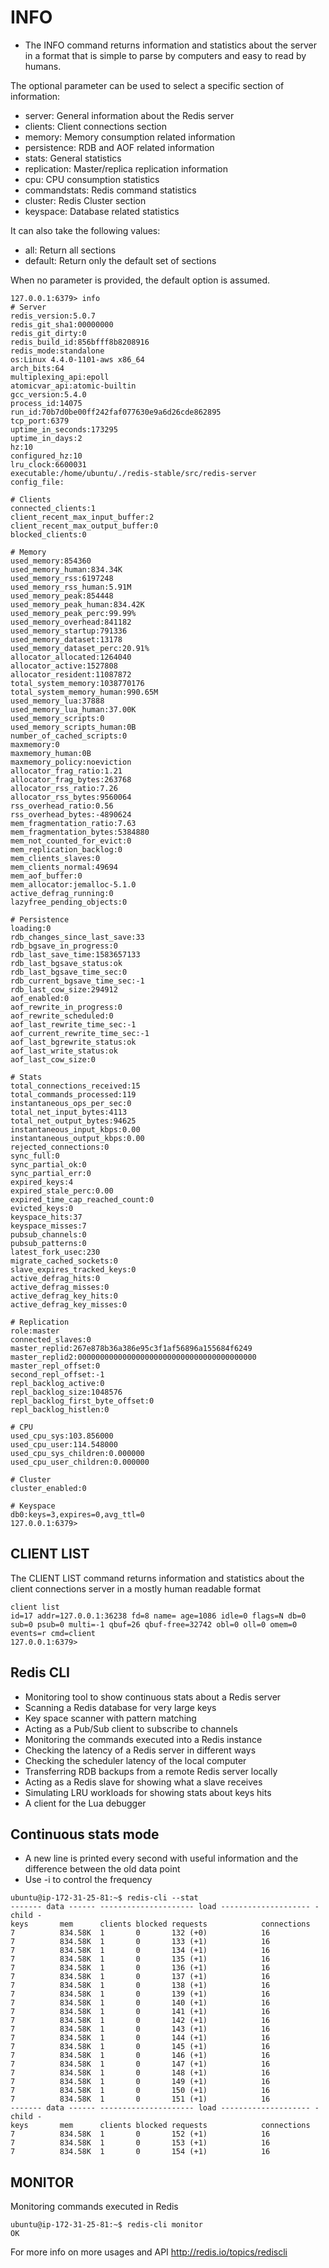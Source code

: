 # INFO

- The INFO command returns information and statistics about the server in a format that is simple to parse by computers and easy to read by humans.


The optional parameter can be used to select a specific section of information:
- server: General information about the Redis server
- clients: Client connections section
- memory: Memory consumption related information
- persistence: RDB and AOF related information
- stats: General statistics
- replication: Master/replica replication information
- cpu: CPU consumption statistics
- commandstats: Redis command statistics
- cluster: Redis Cluster section
- keyspace: Database related statistics

It can also take the following values:
- all: Return all sections
- default: Return only the default set of sections

When no parameter is provided, the default option is assumed.

```
127.0.0.1:6379> info
# Server
redis_version:5.0.7
redis_git_sha1:00000000
redis_git_dirty:0
redis_build_id:856bfff8b8208916
redis_mode:standalone
os:Linux 4.4.0-1101-aws x86_64
arch_bits:64
multiplexing_api:epoll
atomicvar_api:atomic-builtin
gcc_version:5.4.0
process_id:14075
run_id:70b7d0be00ff242faf077630e9a6d26cde862895
tcp_port:6379
uptime_in_seconds:173295
uptime_in_days:2
hz:10
configured_hz:10
lru_clock:6600031
executable:/home/ubuntu/./redis-stable/src/redis-server
config_file:

# Clients
connected_clients:1
client_recent_max_input_buffer:2
client_recent_max_output_buffer:0
blocked_clients:0

# Memory
used_memory:854360
used_memory_human:834.34K
used_memory_rss:6197248
used_memory_rss_human:5.91M
used_memory_peak:854448
used_memory_peak_human:834.42K
used_memory_peak_perc:99.99%
used_memory_overhead:841182
used_memory_startup:791336
used_memory_dataset:13178
used_memory_dataset_perc:20.91%
allocator_allocated:1264040
allocator_active:1527808
allocator_resident:11087872
total_system_memory:1038770176
total_system_memory_human:990.65M
used_memory_lua:37888
used_memory_lua_human:37.00K
used_memory_scripts:0
used_memory_scripts_human:0B
number_of_cached_scripts:0
maxmemory:0
maxmemory_human:0B
maxmemory_policy:noeviction
allocator_frag_ratio:1.21
allocator_frag_bytes:263768
allocator_rss_ratio:7.26
allocator_rss_bytes:9560064
rss_overhead_ratio:0.56
rss_overhead_bytes:-4890624
mem_fragmentation_ratio:7.63
mem_fragmentation_bytes:5384880
mem_not_counted_for_evict:0
mem_replication_backlog:0
mem_clients_slaves:0
mem_clients_normal:49694
mem_aof_buffer:0
mem_allocator:jemalloc-5.1.0
active_defrag_running:0
lazyfree_pending_objects:0

# Persistence
loading:0
rdb_changes_since_last_save:33
rdb_bgsave_in_progress:0
rdb_last_save_time:1583657133
rdb_last_bgsave_status:ok
rdb_last_bgsave_time_sec:0
rdb_current_bgsave_time_sec:-1
rdb_last_cow_size:294912
aof_enabled:0
aof_rewrite_in_progress:0
aof_rewrite_scheduled:0
aof_last_rewrite_time_sec:-1
aof_current_rewrite_time_sec:-1
aof_last_bgrewrite_status:ok
aof_last_write_status:ok
aof_last_cow_size:0

# Stats
total_connections_received:15
total_commands_processed:119
instantaneous_ops_per_sec:0
total_net_input_bytes:4113
total_net_output_bytes:94625
instantaneous_input_kbps:0.00
instantaneous_output_kbps:0.00
rejected_connections:0
sync_full:0
sync_partial_ok:0
sync_partial_err:0
expired_keys:4
expired_stale_perc:0.00
expired_time_cap_reached_count:0
evicted_keys:0
keyspace_hits:37
keyspace_misses:7
pubsub_channels:0
pubsub_patterns:0
latest_fork_usec:230
migrate_cached_sockets:0
slave_expires_tracked_keys:0
active_defrag_hits:0
active_defrag_misses:0
active_defrag_key_hits:0
active_defrag_key_misses:0

# Replication
role:master
connected_slaves:0
master_replid:267e878b36a386e95c3f1af56896a155684f6249
master_replid2:0000000000000000000000000000000000000000
master_repl_offset:0
second_repl_offset:-1
repl_backlog_active:0
repl_backlog_size:1048576
repl_backlog_first_byte_offset:0
repl_backlog_histlen:0

# CPU
used_cpu_sys:103.856000
used_cpu_user:114.548000
used_cpu_sys_children:0.000000
used_cpu_user_children:0.000000

# Cluster
cluster_enabled:0

# Keyspace
db0:keys=3,expires=0,avg_ttl=0
127.0.0.1:6379>
```

## CLIENT LIST


The CLIENT LIST command returns information and statistics about the client connections server in a mostly human readable format


```
client list
id=17 addr=127.0.0.1:36238 fd=8 name= age=1086 idle=0 flags=N db=0 sub=0 psub=0 multi=-1 qbuf=26 qbuf-free=32742 obl=0 oll=0 omem=0 events=r cmd=client
127.0.0.1:6379> 
```

## Redis CLI

- Monitoring tool to show continuous stats about a Redis server
- Scanning a Redis database for very large keys
- Key space scanner with pattern matching
- Acting as a Pub/Sub client to subscribe to channels
- Monitoring the commands executed into a Redis instance
- Checking the latency of a Redis server in different ways
- Checking the scheduler latency of the local computer
- Transferring RDB backups from a remote Redis server locally
- Acting as a Redis slave for showing what a slave receives
- Simulating LRU workloads for showing stats about keys hits
- A client for the Lua debugger


## Continuous stats mode

- A new line is printed every second with useful information and the difference between the old data point
- Use -i <interval> to control the frequency

```
ubuntu@ip-172-31-25-81:~$ redis-cli --stat
------- data ------ --------------------- load -------------------- - child -
keys       mem      clients blocked requests            connections          
7          834.58K  1       0       132 (+0)            16          
7          834.58K  1       0       133 (+1)            16          
7          834.58K  1       0       134 (+1)            16          
7          834.58K  1       0       135 (+1)            16          
7          834.58K  1       0       136 (+1)            16          
7          834.58K  1       0       137 (+1)            16          
7          834.58K  1       0       138 (+1)            16          
7          834.58K  1       0       139 (+1)            16          
7          834.58K  1       0       140 (+1)            16          
7          834.58K  1       0       141 (+1)            16          
7          834.58K  1       0       142 (+1)            16          
7          834.58K  1       0       143 (+1)            16          
7          834.58K  1       0       144 (+1)            16          
7          834.58K  1       0       145 (+1)            16          
7          834.58K  1       0       146 (+1)            16          
7          834.58K  1       0       147 (+1)            16          
7          834.58K  1       0       148 (+1)            16          
7          834.58K  1       0       149 (+1)            16          
7          834.58K  1       0       150 (+1)            16          
7          834.58K  1       0       151 (+1)            16          
------- data ------ --------------------- load -------------------- - child -
keys       mem      clients blocked requests            connections          
7          834.58K  1       0       152 (+1)            16          
7          834.58K  1       0       153 (+1)            16          
7          834.58K  1       0       154 (+1)            16          

```

## MONITOR

Monitoring commands executed in Redis

```
ubuntu@ip-172-31-25-81:~$ redis-cli monitor
OK
```

For more info on more usages and API http://redis.io/topics/rediscli 




